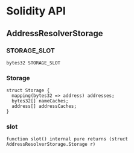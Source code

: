 # Solidity API

## AddressResolverStorage

### STORAGE_SLOT

```solidity
bytes32 STORAGE_SLOT
```

### Storage

```solidity
struct Storage {
  mapping(bytes32 => address) addresses;
  bytes32[] nameCaches;
  address[] addressCaches;
}
```

### slot

```solidity
function slot() internal pure returns (struct AddressResolverStorage.Storage r)
```


